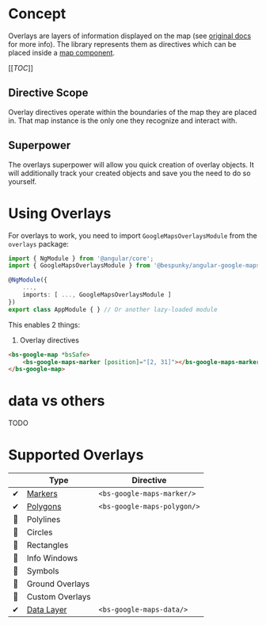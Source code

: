 # Concept
Overlays are layers of information displayed on the map (see [original docs](https://developers.google.com/maps/documentation/javascript/overlays) for more info). The library represents them as directives which can be placed inside a [map component](/The-Map).

[[_TOC_]]

## Directive Scope
Overlay directives operate within the boundaries of the map they are placed in. That map instance is the only one they recognize and interact with.

## Superpower
The overlays superpower will allow you quick creation of overlay objects. It will additionally track your created objects and save you the need to do so yourself.

# Using Overlays
For overlays to work, you need to import `GoogleMapsOverlaysModule` from the `overlays` package:
```typescript
import { NgModule } from '@angular/core';
import { GoogleMapsOverlaysModule } from '@bespunky/angular-google-maps/overlays';

@NgModule({
    ...,
    imports: [ ..., GoogleMapsOverlaysModule ]
})
export class AppModule { } // Or another lazy-loaded module
```

This enables 2 things:

1. Overlay directives
```html
<bs-google-map *bsSafe>
    <bs-google-maps-marker [position]="[2, 31]"></bs-google-maps-marker>
</bs-google-map>
```

# data vs others
TODO

# Supported Overlays
|     | Type                               | Directive                   |
|:---:|------------------------------------|-----------------------------|
| ✔  | [Markers](/Overlays/Markers)       | `<bs-google-maps-marker/>`  |
| ✔  | [Polygons](/Overlays/Polygons)     | `<bs-google-maps-polygon/>` |
| 🚧 | Polylines                          |                             |
| 🚧 | Circles                            |                             |
| 🚧 | Rectangles                         |                             |
| 🚧 | Info Windows                       |                             |
| 🚧 | Symbols                            |                             |
| 🚧 | Ground Overlays                    |                             |
| 🚧 | Custom Overlays                    |                             |
| ✔  | [Data Layer](/Overlays/Data-Layer) | `<bs-google-maps-data/>`    |
